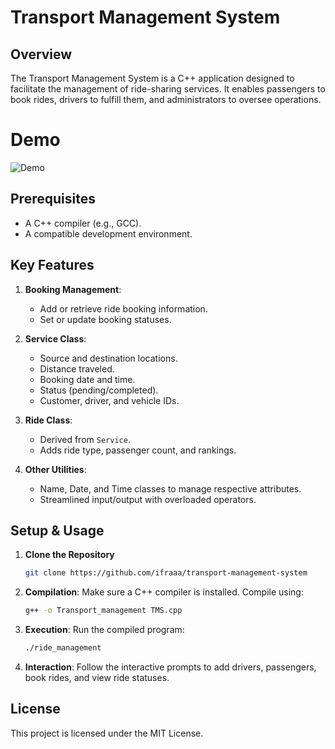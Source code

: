 # Transport Management System

## Overview

The Transport Management System is a C++ application designed to facilitate the management of ride-sharing services. It enables passengers to book rides, drivers to fulfill them, and administrators to oversee operations.

# Demo
![Demo](https://github.com/ifraaa/transport-management-system/blob/main/Demo.gif)

## Prerequisites

- A C++ compiler (e.g., GCC).
- A compatible development environment.

## Key Features

1. **Booking Management**:
   - Add or retrieve ride booking information.
   - Set or update booking statuses.

2. **Service Class**:
   - Source and destination locations.
   - Distance traveled.
   - Booking date and time.
   - Status (pending/completed).
   - Customer, driver, and vehicle IDs.

3. **Ride Class**:
   - Derived from `Service`.
   - Adds ride type, passenger count, and rankings.

4. **Other Utilities**:
   - Name, Date, and Time classes to manage respective attributes.
   - Streamlined input/output with overloaded operators.

## Setup & Usage

1. **Clone the Repository**
   ```sh
   git clone https://github.com/ifraaa/transport-management-system
   ```

2. **Compilation**: Make sure a C++ compiler is installed. Compile using:

    ```bash
    g++ -o Transport_management TMS.cpp
    ```

3. **Execution**: Run the compiled program:

    ```bash
    ./ride_management
    ```

3. **Interaction**: Follow the interactive prompts to add drivers, passengers, book rides, and view ride statuses.

## License

This project is licensed under the MIT License.
